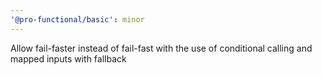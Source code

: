 ```yaml
---
'@pro-functional/basic': minor
---
```


Allow fail-faster instead of fail-fast with the use of conditional calling and
mapped inputs with fallback
